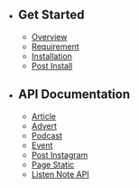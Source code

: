 - ## Get Started
    - [Overview](/{{route}}/{{version}}/overview)
    - [Requirement](/{{route}}/{{version}}/requirement)
    - [Installation](/{{route}}/{{version}}/installation)
    - [Post Install](/{{route}}/{{version}}/post-install)
- ## API Documentation
    - [Article](/{{route}}/{{version}}/article)
    - [Advert](/{{route}}/{{version}}/advert)
    - [Podcast](/{{route}}/{{version}}/podcast)
    - [Event](/{{route}}/{{version}}/event)
    - [Post Instagram](/{{route}}/{{version}}/post-instagram)
    - [Page Static](/{{route}}/{{version}}/page-static)
    - [Listen Note API](/{{route}}/{{version}}/listen-note-api)
